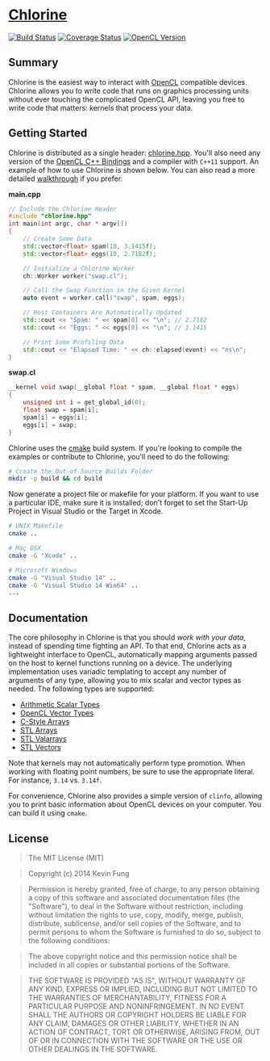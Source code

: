 # [Chlorine](http://polytonic.github.io/Chlorine/)
[![Build Status](http://img.shields.io/travis/Polytonic/Chlorine/master.svg?style=flat-square)](https://travis-ci.org/Polytonic/Chlorine)
[![Coverage Status](http://img.shields.io/coveralls/Polytonic/Chlorine.svg?style=flat-square)](https://coveralls.io/r/Polytonic/Chlorine)
[![OpenCL Version](http://img.shields.io/badge/OpenCL-1.2%2B-brightgreen.svg?style=flat-square)](https://www.khronos.org/opencl/)

## Summary
Chlorine is the easiest way to interact with [OpenCL](https://www.khronos.org/opencl/) compatible devices. Chlorine allows you to write code that runs on graphics processing units without ever touching the complicated OpenCL API, leaving you free to write code that matters: kernels that process your data.

## Getting Started
Chlorine is distributed as a single header: [chlorine.hpp](https://github.com/Polytonic/Chlorine/blob/master/chlorine/include/chlorine.hpp). You'll also need any version of the [OpenCL C++ Bindings](http://www.khronos.org/registry/cl/api/1.2/cl.hpp) and a compiler with `C++11` support. An example of how to use Chlorine is shown below. You can also read a more detailed [walkthrough](https://github.com/Polytonic/Chlorine/tree/master/examples/swap) if you prefer.

**main.cpp**
```c++
// Include the Chlorine Header
#include "chlorine.hpp"
int main(int argc, char * argv[])
{
    // Create Some Data
    std::vector<float> spam(10, 3.1415f);
    std::vector<float> eggs(10, 2.7182f);

    // Initialize a Chlorine Worker
    ch::Worker worker("swap.cl");

    // Call the Swap Function in the Given Kernel
    auto event = worker.call("swap", spam, eggs);

    // Host Containers Are Automatically Updated
    std::cout << "Spam: " << spam[0] << "\n"; // 2.7182
    std::cout << "Eggs: " << eggs[0] << "\n"; // 3.1415

    // Print Some Profiling Data
    std::cout << "Elapsed Time: " << ch::elapsed(event) << "ns\n";
}
```
**swap.cl**
```c
__kernel void swap(__global float * spam, __global float * eggs)
{
    unsigned int i = get_global_id(0);
    float swap = spam[i];
    spam[i] = eggs[i];
    eggs[i] = swap;
}
```

Chlorine uses the [cmake](http://www.cmake.org/) build system. If you're looking to compile the examples or contribute to Chlorine, you'll need to do the following:

```bash
# Create the Out-of-Source Builds Folder
mkdir -p build && cd build
```

Now generate a project file or makefile for your platform. If you want to use a particular IDE, make sure it is installed; don't forget to set the Start-Up Project in Visual Studio or the Target in Xcode.

```bash
# UNIX Makefile
cmake ..

# Mac OSX
cmake -G "Xcode" ..

# Microsoft Windows
cmake -G "Visual Studio 14" ..
cmake -G "Visual Studio 14 Win64" ..
...

```

## Documentation
The core philosophy in Chlorine is that you should *work with your data*, instead of spending time fighting an API. To that end, Chlorine acts as a lightweight interface to OpenCL, automatically mapping arguments passed on the host to kernel functions running on a device. The underlying implementation uses variadic templating to accept any number of arguments of any type, allowing you to mix scalar and vector types as needed. The following types are supported:

- [Arithmetic Scalar Types](http://www.cplusplus.com/reference/type_traits/is_arithmetic/)
- [OpenCL Vector Types](https://www.khronos.org/registry/cl/sdk/1.2/docs/man/xhtml/vectorDataTypes.html)
- [C-Style Arrays](http://www.cplusplus.com/doc/tutorial/arrays/)
- [STL Arrays](http://www.cplusplus.com/reference/array/array/)
- [STL Valarrays](http://www.cplusplus.com/reference/valarray/)
- [STL Vectors](http://www.cplusplus.com/reference/vector/vector/)

Note that kernels may not automatically perform type promotion. When working with floating point numbers, be sure to use the appropriate literal. For instance, `3.14` vs. `3.14f`.

For convenience, Chlorine also provides a simple version of `clinfo`, allowing you to print basic information about OpenCL devices on your computer. You can build it using `cmake`.

## License
>The MIT License (MIT)

>Copyright (c) 2014 Kevin Fung

>Permission is hereby granted, free of charge, to any person obtaining a copy of this software and associated documentation files (the "Software"), to deal in the Software without restriction, including without limitation the rights to use, copy, modify, merge, publish, distribute, sublicense, and/or sell copies of the Software, and to permit persons to whom the Software is furnished to do so, subject to the following conditions:

>The above copyright notice and this permission notice shall be included in all copies or substantial portions of the Software.

>THE SOFTWARE IS PROVIDED "AS IS", WITHOUT WARRANTY OF ANY KIND, EXPRESS OR IMPLIED, INCLUDING BUT NOT LIMITED TO THE WARRANTIES OF MERCHANTABILITY, FITNESS FOR A PARTICULAR PURPOSE AND NONINFRINGEMENT. IN NO EVENT SHALL THE AUTHORS OR COPYRIGHT HOLDERS BE LIABLE FOR ANY CLAIM, DAMAGES OR OTHER LIABILITY, WHETHER IN AN ACTION OF CONTRACT, TORT OR OTHERWISE, ARISING FROM, OUT OF OR IN CONNECTION WITH THE SOFTWARE OR THE USE OR OTHER DEALINGS IN THE SOFTWARE.
